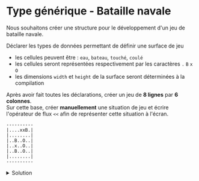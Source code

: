 # Type générique - Bataille navale

Nous souhaitons créer une structure pour le développement d'un jeu de bataille navale.

Déclarer les types de données permettant de définir une surface de jeu

- les cellules peuvent être : `eau`, `bateau`, `touché`, `coulé`
- les cellules seront représentées respectivement par les caractères `.` `B` `x` `O`
- les dimensions `width` et `height` de la surface seront déterminées à la compilation

Après avoir fait toutes les déclarations, créer un jeu de **8 lignes** par **6 colonnes**.<br>Sur cette base, créer **manuellement** une situation de jeu et écrire l'opérateur de flux `<<` afin de représenter cette situation à l'écran.

~~~
----------
|....xxB.|
|........|
|..B..O..|
|..x..O..|
|..B..O..|
|........|
----------
~~~

<details>
<summary> Solution</summary>

~~~cpp
#include <iostream>
#include <string>
#include <array>

using namespace std;

//------------------------------------------------------------
enum class Cell        {Eau, Bateau, Touche, Coule};
const array CellChar = {'.', 'B',    'x',    'O'};

//------------------------------------------------------------
template <typename T, size_t width>
using Row = array<T, width>;

//------------------------------------------------------------
template <typename T, size_t width, size_t height>
using Grid = array<Row<T, width>, height>;

//------------------------------------------------------------
template <typename T, size_t width, size_t height>
ostream& operator<< (ostream& os, const Grid<T, width, height>& g);

//------------------------------------------------------------
int main() {
   const Cell E = Cell::Eau;
   const Cell B = Cell::Bateau;
   const Cell T = Cell::Touche;
   const Cell C = Cell::Coule;

   using Game = Grid<Cell, 8, 6>;

   Game game = {{{E, E, E, E, T, T, B, E},
                 {E, E, E, E, E, E, E, E},
                 {E, E, B, E, E, C, E, E},
                 {E, E, T, E, E, C, E, E},
                 {E, E, B, E, E, C, E, E},
                 {E, E, E, E, E, E, E, E}}};

   cout << game << endl;
}

//------------------------------------------------------------
template <typename T, size_t width, size_t heigth>
ostream& operator<< (ostream& os, const Grid<T, width, heigth>& g) {
   os << std::string(width+2, '-') << endl;
   for (const Row<T, width>& r : g) {
      os << '|';
      for (Cell c : r)
         os << CellChar.at((size_t)c);
      os << '|' << endl;
   }
   return os << string(width+2, '-') << endl;
}
~~~

</details>
